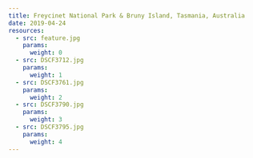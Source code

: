 ```yaml
---
title: Freycinet National Park & Bruny Island, Tasmania, Australia
date: 2019-04-24
resources:
  - src: feature.jpg
    params:
      weight: 0
  - src: DSCF3712.jpg
    params:
      weight: 1
  - src: DSCF3761.jpg
    params:
      weight: 2
  - src: DSCF3790.jpg
    params:
      weight: 3
  - src: DSCF3795.jpg
    params:
      weight: 4
---
```

